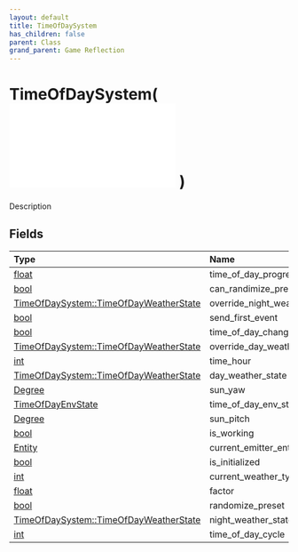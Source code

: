 ```yaml
---
layout: default
title: TimeOfDaySystem
has_children: false
parent: Class
grand_parent: Game Reflection
---
```

# TimeOfDaySystem( ![ System ](/game-reflection/classes/system.md) )
Description 

## Fields
| Type | Name |
|:-------------|:--------------|
| [float](/game-reflection/components/float.md) | time_of_day_progress |
| [bool](/game-reflection/components/bool.md) | can_randimize_preset |
| [TimeOfDaySystem::TimeOfDayWeatherState](/game-reflection/classes/time_of_day_system-_time_of_day_weather_state.md) | override_night_weather_state |
| [bool](/game-reflection/components/bool.md) | send_first_event |
| [bool](/game-reflection/components/bool.md) | time_of_day_changed |
| [TimeOfDaySystem::TimeOfDayWeatherState](/game-reflection/classes/time_of_day_system-_time_of_day_weather_state.md) | override_day_weather_state |
| [int](/game-reflection/enums/int.md) | time_hour |
| [TimeOfDaySystem::TimeOfDayWeatherState](/game-reflection/classes/time_of_day_system-_time_of_day_weather_state.md) | day_weather_state |
| [Degree](/game-reflection/classes/degree.md) | sun_yaw |
| [TimeOfDayEnvState](/game-reflection/classes/time_of_day_env_state.md) | time_of_day_env_state |
| [Degree](/game-reflection/classes/degree.md) | sun_pitch |
| [bool](/game-reflection/components/bool.md) | is_working |
| [Entity](/game-reflection/classes/entity.md) | current_emitter_ent |
| [bool](/game-reflection/components/bool.md) | is_initialized |
| [int](/game-reflection/enums/int.md) | current_weather_type |
| [float](/game-reflection/components/float.md) | factor |
| [bool](/game-reflection/components/bool.md) | randomize_preset |
| [TimeOfDaySystem::TimeOfDayWeatherState](/game-reflection/classes/time_of_day_system-_time_of_day_weather_state.md) | night_weather_state |
| [int](/game-reflection/enums/int.md) | time_of_day_cycle |

